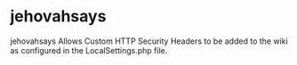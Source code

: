 # jehovahsays
jehovahsays Allows Custom HTTP Security Headers to be added to the wiki as configured in the LocalSettings.php file.
